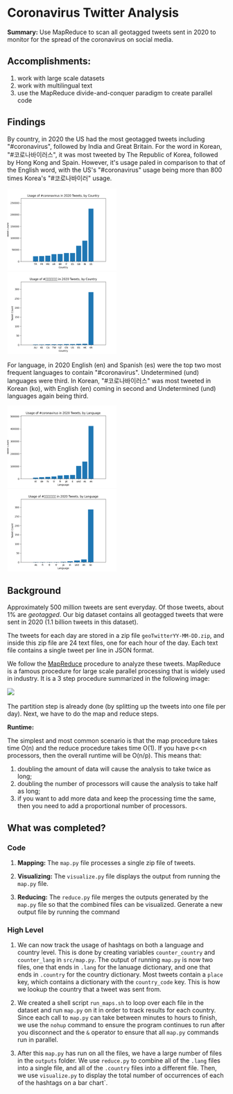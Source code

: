 # Coronavirus Twitter Analysis

**Summary:** Use MapReduce to scan all geotagged tweets sent in 2020 to monitor for the spread of the coronavirus on social media.

## Accomplishments:
1. work with large scale datasets
1. work with multilingual text
1. use the MapReduce divide-and-conquer paradigm to create parallel code

## Findings
By country, in 2020 the US had the most geotagged tweets including "#coronavirus", 
followed by India and Great Britain.
For the word in Korean, "#코로나바이러스", it was most tweeted by The Republic of Korea,
followed by Hong Kong and Spain. However, it's usage paled in comparison to that of the
English word, with the US's "#coronavirus" usage being more than 800 times Korea's 
"#코로나바이러" usage.

<img src=plots/country_coronavirus_barchart.png width=50% />

<img src=plots/country_코로나바이러스_barchart.png width=50% />

For language, in 2020 English (en) and Spanish (es) were the top two most frequent 
languages to contain "#coronavirus". Undetermined (und) languages were third.
In Korean, "#코로나바이러스" was most tweeted in Korean (ko), with English (en) 
coming in second and Undetermined (und) languages again being third.

<img src=plots/language_coronavirus_barchart.png width=50% />

<img src=plots/language_코로나바이러스_barchart.png width=50% />

## Background

Approximately 500 million tweets are sent everyday.
Of those tweets, about 1% are *geotagged*.
Our big dataset contains all geotagged tweets that were sent in 2020 (1.1 billion tweets in this dataset).

The tweets for each day are stored in a zip file `geoTwitterYY-MM-DD.zip`,
and inside this zip file are 24 text files, one for each hour of the day.
Each text file contains a single tweet per line in JSON format.

We follow the [MapReduce](https://en.wikipedia.org/wiki/MapReduce) procedure to analyze these tweets.
MapReduce is a famous procedure for large scale parallel processing that is widely used in industry.
It is a 3 step procedure summarized in the following image:

<img src=mapreduce.png width=100% />

The partition step is already done (by splitting up the tweets into one file per day).
Next, we have to do the map and reduce steps.

**Runtime:**

The simplest and most common scenario is that the map procedure takes time O(n) and the reduce procedure takes time O(1).
If you have p<<n processors, then the overall runtime will be O(n/p).
This means that:
1. doubling the amount of data will cause the analysis to take twice as long;
1. doubling the number of processors will cause the analysis to take half as long;
1. if you want to add more data and keep the processing time the same, then you need to add a proportional number of processors.

## What was completed?

### Code
1. **Mapping:**
   The `map.py` file processes a single zip file of tweets.

1. **Visualizing:** 
   The `visualize.py` file displays the output from running the `map.py` file.

1. **Reducing:**
   The `reduce.py` file merges the outputs generated by the `map.py` file so that the combined files can be visualized.
   Generate a new output file by running the command

### High Level

1. We can now track the usage of hashtags on both a language and country level.
   This is done by creating variables `counter_country` and `counter_lang` in `src/map.py`.
   The output of running `map.py` is now two files, one that ends in `.lang` for the lanuage dictionary,
   and one that ends in `.country` for the country dictionary.
   Most tweets contain a `place` key, which contains a dictionary with the `country_code` key.
   This is how we lookup the country that a tweet was sent from.

1. We created a shell script `run_maps.sh` to loop over each file in the dataset and run `map.py` on it in order to track results for each country.
   Since each call to `map.py` can take between minutes to hours to finish,
   we use the `nohup` command to ensure the program continues to run after you disconnect and the `&` operator to ensure that all `map.py` commands run in parallel.

1. After this `map.py` has run on all the files,
   we have a large number of files in the `outputs` folder.
   We use `reduce.py` to combine all of the `.lang` files into a single file,
   and all of the `.country` files into a different file.
   Then, we use `visualize.py` to display the total number of occurrences of each of the hashtags on a bar chart`.
